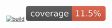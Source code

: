 [![build](https://github.com/phm-unsam/backend-2024-grupo2/actions/workflows/build.yml/badge.svg)](https://github.com/phm-unsam/backend-2024-grupo2/actions/workflows/build.yml) ![Coverage](./.github/badges/jacoco.svg)